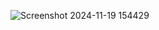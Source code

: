 ![Screenshot 2024-11-19 154429](https://github.com/user-attachments/assets/7c9ea427-9317-40f9-b4d9-1422c9fec5ef)
